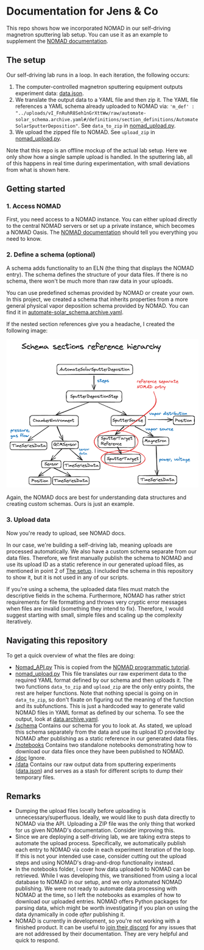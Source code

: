 # Documentation for Jens & Co

This repo shows how we incorporated NOMAD in our self-driving magnetron sputtering lab setup. You can use it as an example to supplement the [NOMAD documentation](https://link-url-here.org](https://nomad-lab.eu/prod/v1/staging/docs/)).


## The setup

Our self-driving lab runs in a loop. In each iteration, the following occurs:

1. The computer-controlled magnetron sputtering equipment outputs experiment data: [data.json](data/data.json).
2. We translate the output data to a YAML file and then zip it. The YAML file references a YAML schema already uploaded to NOMAD via: 
`'m_def' : "../uploads/vI_FnRuhR8Seh1nGrXttWw/raw/automate-solar_schema.archive.yaml#/definitions/section_definitions/AutomateSolarSputterDeposition"`.
See `data_to_zip` in [nomad_upload.py](nomad_upload.py).
3. We upload the zipped file to NOMAD. See `upload_zip` in [nomad_upload.py](nomad_upload.py).


Note that this repo is an offline mockup of the actual lab setup. Here we only show how a single sample upload is handled. In the sputtering lab, all of this happens in real time during experimentation, with small deviations from what is shown here. 


## Getting started

### 1. Access NOMAD

First, you need access to a NOMAD instance. You can either upload directly to the central NOMAD servers or set up a private instance, which becomes a NOMAD Oasis. 
The [NOMAD documentation](https://link-url-here.org](https://nomad-lab.eu/prod/v1/staging/docs/)) should tell you everything you need to know.

### 2. Define a schema (optional)

A schema adds functionality to an ELN (the thing that displays the NOMAD entry). The schema defines the structure of your data files. If there is no schema, there won't be much more than raw data in your uploads.

You can use predefined schemas provided by NOMAD or create your own. In this project, we created a schema that inherits properties from a more general physical vapor deposition schema provided by NOMAD. 
You can find it in [automate-solar_schema.archive.yaml](schema/automate-solar_schema.archive.yaml). 

If the nested section references give you a headache, I created the following image:

<p align="center">
  <img src="doc/hierarchy.png" />
</p>


Again, the NOMAD docs are best for understanding data structures and creating custom schemas. Ours is just an example.

### 3. Upload data

Now you're ready to upload, see NOMAD docs.

In our case, we're building a self-driving lab, meaning uploads are processed automatically. We also have a custom schema separate from our data files. 
Therefore, we first manually publish the schema to NOMAD and use its upload ID as a static reference in our generated upload files, as mentioned in point 2 of [The setup](#the-setup).
I included the schema in this repository to show it, but it is not used in any of our scripts.

If you're using a schema, the uploaded data files must match the descriptive fields in the schema. Furthermore, NOMAD has rather strict requirements for file formatting and throws very cryptic error messages
when files are invalid (something they intend to fix). Therefore, I would suggest starting with small, simple files and scaling up the complexity iteratively.

## Navigating this repository

To get a quick overview of what the files are doing:

- [Nomad_API.py](Nomad_API.py) This is copied from the [NOMAD programmatic tutorial](https://nomad-lab.eu/prod/v1/staging/docs/howto/programmatic/publish_python.html).
- [nomad_upload.py](nomad_upload.py) This file translates our raw experiment data to the required YAML format defined by our schema and then uploads it. The two functions `data_to_zip` and `upload_zip` are the only entry points, the rest are helper functions.
Note that nothing special is going on in `data_to_zip`, so don't fixate on figuring out the meaning of the function and its subfunctions. This is just a hardcoded way to generate valid NOMAD files in YAML format as defined by our schema. To see the output, look at [data.archive.yaml](data/data.archive.yaml).
- [/schema](/schema) Contains our schema for you to look at. As stated, we upload this schema separately from the data and use its upload ID provided by NOMAD after publishing as a static reference in our generated data files.
- [/notebooks](/notebooks) Contains two standalone notebooks demonstrating how to download our data files once they have been published to NOMAD.
- [/doc](/doc) Ignore.
- [/data](/data) Contains our raw output data from sputtering experiments ([data.json](data/data.json)) and serves as a stash for different scripts to dump their temporary files.


## Remarks
- Dumping the upload files locally before uploading is unnecessary/superfluous. Ideally, we would like to push data directly to NOMAD via the API. Uploading a ZIP file
was the only thing that worked for us given NOMAD's documentation. Consider improving this.
- Since we are deploying a self-driving lab, we are taking extra steps to automate the upload process. Specifically, we automatically publish each entry to NOMAD via code in each experiment iteration of the loop.
If this is not your intended use case, consider cutting out the upload steps and using NOMAD's drag-and-drop functionality instead.
- In the notebooks folder, I cover how data uploaded to NOMAD can be retrieved. While I was developing this, we transitioned from using a local database to NOMAD in our setup, and we only automated NOMAD publishing.
We were not ready to automate data processing with NOMAD at the time, so I left the notebooks as examples of how to download our uploaded entries.
NOMAD offers Python packages for parsing data, which might be worth investigating if you plan on using the data dynamically in code *after* publishing it.
- NOMAD is currently in development, so you're not working with a finished product. It can be useful to [join their discord](https://discord.gg/Gyzx3ukUw8) for any issues that are not addressed by their documentation.
They are very helpful and quick to respond. 











